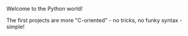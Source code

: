 Welcome to the Python world!

The first projects are more "C-oriented" - no tricks, no funky syntax - simple!
